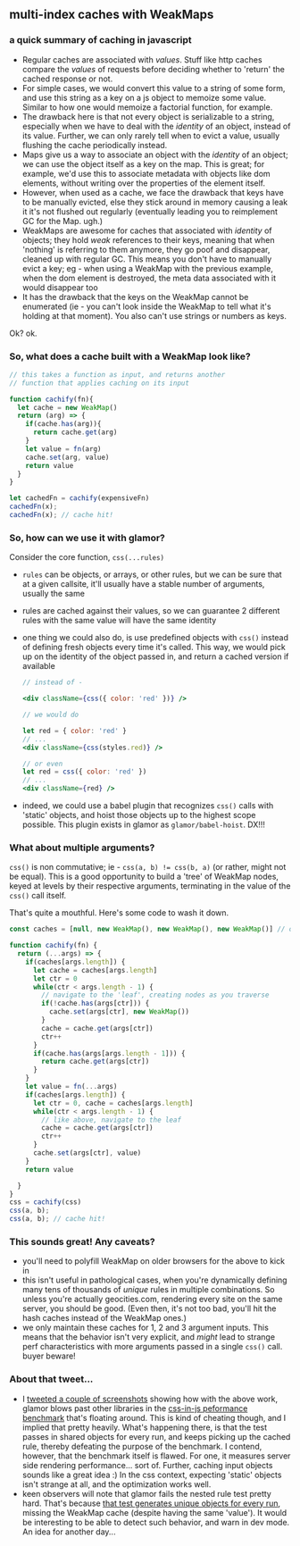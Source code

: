 multi-index caches with WeakMaps
---

### a quick summary of caching in javascript 

- Regular caches are associated with _values_. Stuff like http caches compare the _values_ of requests before deciding whether to 'return' the cached response or not. 
- For simple cases, we would convert this value to a string of some form, and use this string as a key on a js object to memoize some value. Similar to how one would memoize a factorial function, for example. 
- The drawback here is that not every object is serializable to a string, especially when we have to deal with the _identity_ of an object, instead of its value. Further, we can only rarely tell when to evict a value, usually flushing the cache periodically instead. 
- Maps give us a way to associate an object with the _identity_ of an object; we can use the object itself as a key on the map. This is great; for example, we'd use this to associate metadata with objects like dom elements, without writing over the properties of the element itself. 
- However, when used as a cache, we face the drawback that keys have to be manually evicted, else they stick around in memory causing a leak it it's not flushed out regularly (eventually leading you to reimplement GC for the Map. ugh.) 
- WeakMaps are awesome for caches that associated with _identity_ of objects; they hold _weak_ references to their keys, meaning that when 'nothing' is referring to them anymore, they go poof and disappear, cleaned up with regular GC. This means you don't have to manually evict a key; eg - when using a WeakMap with the previous example, when the dom element is destroyed, the meta data associated with it would disappear too 
- It has the drawback that the keys on the WeakMap cannot be enumerated (ie - you can't look inside the WeakMap to tell what it's holding at that moment). You also can't use strings or numbers as keys. 

Ok? ok. 

### So, what does a cache built with a WeakMap look like?

```jsx
// this takes a function as input, and returns another 
// function that applies caching on its input

function cachify(fn){
  let cache = new WeakMap()
  return (arg) => {
    if(cache.has(arg)){
      return cache.get(arg)
    }
    let value = fn(arg)
    cache.set(arg, value)
    return value
  }
}

let cachedFn = cachify(expensiveFn)
cachedFn(x); 
cachedFn(x); // cache hit!
```

### So, how can we use it with glamor? 

Consider the core function, `css(...rules)`

- `rules` can be objects, or arrays, or other rules, but we can be sure that at a given callsite, it'll usually have a stable number of arguments, usually the same 
- rules are cached against their values, so we can guarantee 2 different rules with the same value will have the same identity
- one thing we could also do, is use predefined objects with `css()` instead of defining fresh objects every time it's called. This way, we would pick up on the identity of the object passed in, and return a cached version if available
    
  ```jsx 
  // instead of -

  <div className={css({ color: 'red' })} />

  // we would do

  let red = { color: 'red' }
  // ...
  <div className={css(styles.red)} />

  // or even 
  let red = css({ color: 'red' })
  // ...
  <div className={red} />  
  ```
- indeed, we could use a babel plugin that recognizes `css()` calls with 'static' objects, and hoist those objects up to the highest scope possible. This plugin exists in glamor as `glamor/babel-hoist`. DX!!!

### What about multiple arguments?

`css()` is non commutative; ie - `css(a, b) != css(b, a)` (or rather, might not be equal). This is a good opportunity to build a 'tree' of WeakMap nodes, keyed at levels by their respective arguments, terminating in the value of the `css()` call itself. 

That's quite a mouthful. Here's some code to wash it down. 

```jsx
const caches = [null, new WeakMap(), new WeakMap(), new WeakMap()] // only 1, 2, and 3 element caches

function cachify(fn) {
  return (...args) => {
    if(caches[args.length]) {
      let cache = caches[args.length]
      let ctr = 0
      while(ctr < args.length - 1) {      
        // navigate to the 'leaf', creating nodes as you traverse
        if(!cache.has(args[ctr])) {
          cache.set(args[ctr], new WeakMap())        
        }
        cache = cache.get(args[ctr])
        ctr++
      }
      if(cache.has(args[args.length - 1])) { 
        return cache.get(args[ctr])
      }
    }
    let value = fn(...args)
    if(caches[args.length]) {
      let ctr = 0, cache = caches[args.length]
      while(ctr < args.length - 1) {
        // like above, navigate to the leaf
        cache = cache.get(args[ctr])      
        ctr++
      }
      cache.set(args[ctr], value)
    }
    return value

  }
}
css = cachify(css)
css(a, b); 
css(a, b); // cache hit!
```

### This sounds great! Any caveats?

- you'll need to polyfill WeakMap on older browsers for the above to kick in
- this isn't useful in pathological cases, when you're dynamically defining many tens of thousands of _unique_ rules in multiple combinations. So unless you're actually geocities.com, rendering every site on the same server, you should be good. (Even then, it's not too bad, you'll hit the hash caches instead of the WeakMap ones.)
- we only maintain these caches for 1, 2 and 3 argument inputs. This means that the behavior isn't very explicit, and *might* lead to strange perf characteristics with more arguments passed in a single `css()` call. buyer beware!

### About that tweet...

- I [tweeted a couple of screenshots](https://twitter.com/threepointone/status/813804426989182976/photo/1) showing how with the above work, glamor blows past other libraries in the [css-in-js peformance benchmark](https://github.com/hellofresh/css-in-js-perf-tests) that's floating around. This is kind of cheating though, and I implied that pretty heavily. What's happening there, is that the test passes in shared objects for every run, and keeps picking up the cached rule, thereby defeating the purpose of the benchmark. I contend, however, that the benchmark itself is flawed. For one, it measures server side rendering performance... sort of. Further, caching input objects sounds like a great idea :) In the css context, expecting 'static' objects isn't strange at all, and the optimization works well.
- keen observers will note that glamor fails the nested rule test pretty hard. That's because [that test generates unique objects for every run](https://github.com/hellofresh/css-in-js-perf-tests/blob/master/src/nested-test/styles.js), missing the WeakMap cache (despite having the same 'value'). It would be interesting to be able to detect such behavior, and warn in dev mode. An idea for another day...





